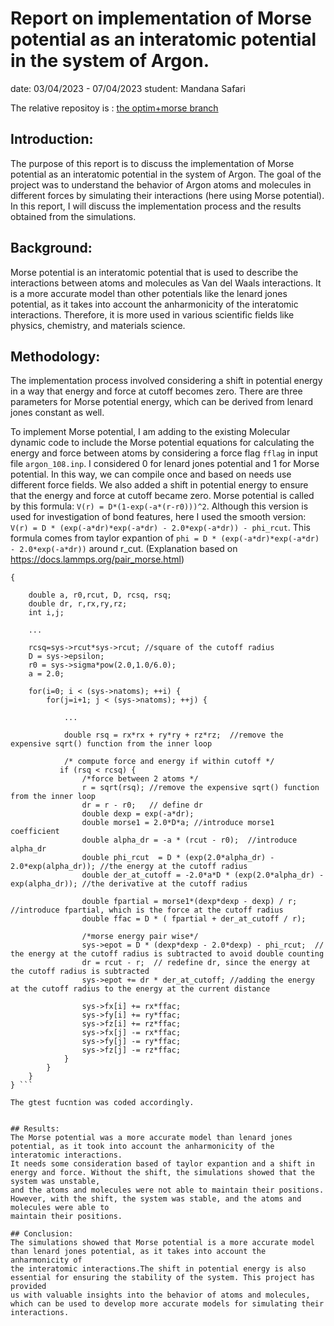 # Report on implementation of Morse potential as an interatomic potential in the system of Argon.
date: 03/04/2023 - 07/04/2023
student: Mandana Safari

The relative repositoy is : [the optim+morse branch](https://github.com/Project-MD-GPS/ljmd/tree/optim+morse) 

## Introduction:
The purpose of this report is to discuss the implementation of Morse potential as an interatomic potential in the system of Argon.
The goal of the project was to understand the behavior of Argon atoms and molecules in different forces by simulating their interactions (here using Morse potential).
In this report, I will discuss the implementation process and the results obtained from the simulations.

## Background:
Morse potential is an interatomic potential that is used to describe the interactions between atoms and molecules as Van del Waals interactions. It is a more accurate model 
than other potentials like the lenard jones potential, as it takes into account the anharmonicity of the interatomic interactions. Therefore, it is more used in various
scientific fields like physics, chemistry, and materials science.

## Methodology:
 The implementation process involved considering a shift in potential energy in a way that energy and force at cutoff becomes zero. There are three parameters for Morse
 potential energy, which can be derived from lenard jones constant as well.

To implement Morse potential, I am adding to the existing Molecular dynamic code to include the Morse potential equations for calculating the energy and force between atoms
by considering a force flag `fflag` in input file `argon_108.inp`. I considered 0 for lenard jones potential and 1 for Morse potential. In this way, we can compile once and
based on needs use different force fields.
We also added a shift in potential energy to ensure that the energy and force at cutoff became zero.
Morse potential is called by this formula: `V(r) = D*(1-exp(-a*(r-r0)))^2`. Although this version is used for investigation of bond features, here I used the smooth version:
`V(r) = D * (exp(-a*dr)*exp(-a*dr) - 2.0*exp(-a*dr)) - phi_rcut`. This formula comes from taylor expantion of `phi = D * (exp(-a*dr)*exp(-a*dr) - 2.0*exp(-a*dr))` around r_cut.
(Explanation based on https://docs.lammps.org/pair_morse.html)



```void morse_force(mdsys_t *sys)
{

    double a, r0,rcut, D, rcsq, rsq;
    double dr, r,rx,ry,rz;
    int i,j;

    ...
    
    rcsq=sys->rcut*sys->rcut; //square of the cutoff radius
    D = sys->epsilon;
    r0 = sys->sigma*pow(2.0,1.0/6.0);
    a = 2.0;

    for(i=0; i < (sys->natoms); ++i) {
        for(j=i+1; j < (sys->natoms); ++j) { 

            ...
            
            double rsq = rx*rx + ry*ry + rz*rz;  //remove the expensive sqrt() function from the inner loop

            /* compute force and energy if within cutoff */
           if (rsq < rcsq) {
                /*force between 2 atoms */   
                r = sqrt(rsq); //remove the expensive sqrt() function from the inner loop
                dr = r - r0;   // define dr
                double dexp = exp(-a*dr); 
                double morse1 = 2.0*D*a; //introduce morse1 coefficient
                double alpha_dr = -a * (rcut - r0);  //introduce alpha_dr
                double phi_rcut  = D * (exp(2.0*alpha_dr) - 2.0*exp(alpha_dr)); //the energy at the cutoff radius
                double der_at_cutoff = -2.0*a*D * (exp(2.0*alpha_dr) - exp(alpha_dr)); //the derivative at the cutoff radius

                double fpartial = morse1*(dexp*dexp - dexp) / r;  //introduce fpartial, which is the force at the cutoff radius
                double ffac = D * ( fpartial + der_at_cutoff / r);  
        
                /*morse energy pair wise*/  
                sys->epot = D * (dexp*dexp - 2.0*dexp) - phi_rcut;  // the energy at the cutoff radius is subtracted to avoid double counting
                dr = rcut - r;  // redefine dr, since the energy at the cutoff radius is subtracted
                sys->epot += dr * der_at_cutoff; //adding the energy at the cutoff radius to the energy at the current distance
                
                sys->fx[i] += rx*ffac;
                sys->fy[i] += ry*ffac;
                sys->fz[i] += rz*ffac;
                sys->fx[j] -= rx*ffac;  
                sys->fy[j] -= ry*ffac;
                sys->fz[j] -= rz*ffac;
            }
        }
    }
} ```

The gtest fucntion was coded accordingly.


## Results:
The Morse potential was a more accurate model than lenard jones potential, as it took into account the anharmonicity of the interatomic interactions.
It needs some consideration based of taylor expantion and a shift in energy and force. Without the shift, the simulations showed that the system was unstable,
and the atoms and molecules were not able to maintain their positions. However, with the shift, the system was stable, and the atoms and molecules were able to 
maintain their positions.

## Conclusion:
The simulations showed that Morse potential is a more accurate model than lenard jones potential, as it takes into account the anharmonicity of 
the interatomic interactions.The shift in potential energy is also essential for ensuring the stability of the system. This project has provided 
us with valuable insights into the behavior of atoms and molecules, which can be used to develop more accurate models for simulating their interactions.
